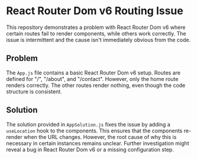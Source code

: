# React Router Dom v6 Routing Issue

This repository demonstrates a problem with React Router Dom v6 where certain routes fail to render components, while others work correctly.  The issue is intermittent and the cause isn't immediately obvious from the code.

## Problem

The `App.js` file contains a basic React Router Dom v6 setup.  Routes are defined for "/", "/about", and "/contact". However, only the home route renders correctly. The other routes render nothing, even though the code structure is consistent.

## Solution

The solution provided in `AppSolution.js` fixes the issue by adding a `useLocation` hook to the components. This ensures that the components re-render when the URL changes. However, the root cause of why this is necessary in certain instances remains unclear. Further investigation might reveal a bug in React Router Dom v6 or a missing configuration step.
